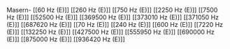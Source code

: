 Masern-
[[60 Hz (E)]]
[[260 Hz (E)]]
[[750 Hz (E)]]
[[2250 Hz (E)]]
[[7500 Hz (E)]]
[[52500 Hz (E)]]
[[369500 Hz (E)]]
[[373010 Hz (E)]]
[[371050 Hz (E)]]
[[687620 Hz (E)]]
[[70 Hz (E)]]
[[240 Hz (E)]]
[[600 Hz (E)]]
[[7220 Hz (E)]]
[[132250 Hz (E)]]
[[427500 Hz (E)]]
[[555950 Hz (E)]]
[[690000 Hz (E)]]
[[875000 Hz (E)]]
[[936420 Hz (E)]]